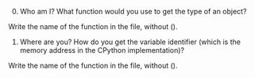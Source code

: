0. Who am I?
What function would you use to get the type of an object?

Write the name of the function in the file, without ().
1. Where are you?
How do you get the variable identifier (which is the memory address in the CPython implementation)?

Write the name of the function in the file, without ().
